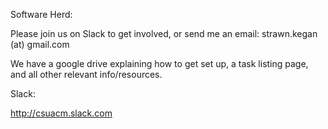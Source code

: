 Software Herd:

Please join us on Slack to get involved, or send me an email: strawn.kegan (at) gmail.com

We have a google drive explaining how to get set up, a task listing page, and all other relevant info/resources.   

Slack:

http://csuacm.slack.com
